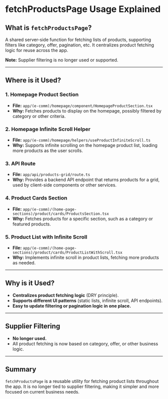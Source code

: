 # fetchProductsPage Usage Explained

## What is `fetchProductsPage`?
A shared server-side function for fetching lists of products, supporting filters like category, offer, pagination, etc. It centralizes product fetching logic for reuse across the app.

**Note:** Supplier filtering is no longer used or supported.

---

## Where is it Used?

### 1. Homepage Product Section
- **File:** `app/(e-comm)/homepage/component/HomepageProductSection.tsx`
- **Why:** Fetches products to display on the homepage, possibly filtered by category or other criteria.

### 2. Homepage Infinite Scroll Helper
- **File:** `app/(e-comm)/homepage/helpers/useProductInfiniteScroll.ts`
- **Why:** Supports infinite scrolling on the homepage product list, loading more products as the user scrolls.

### 3. API Route
- **File:** `app/api/products-grid/route.ts`
- **Why:** Provides a backend API endpoint that returns products for a grid, used by client-side components or other services.

### 4. Product Cards Section
- **File:** `app/(e-comm)/(home-page-sections)/product/cards/ProductsSection.tsx`
- **Why:** Fetches products for a specific section, such as a category or featured products.

### 5. Product List with Infinite Scroll
- **File:** `app/(e-comm)/(home-page-sections)/product/cards/ProductListWithScroll.tsx`
- **Why:** Implements infinite scroll in product lists, fetching more products as needed.

---

## Why is it Used?
- **Centralizes product fetching logic** (DRY principle).
- **Supports different UI patterns** (static lists, infinite scroll, API endpoints).
- **Easy to update filtering or pagination logic in one place.**

---

## Supplier Filtering
- **No longer used.**
- All product fetching is now based on category, offer, or other business logic.

---

## Summary
`fetchProductsPage` is a reusable utility for fetching product lists throughout the app. It is no longer tied to supplier filtering, making it simpler and more focused on current business needs. 